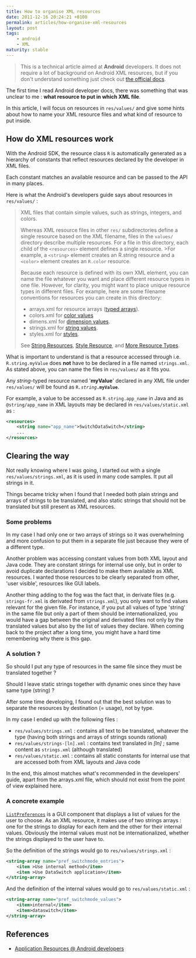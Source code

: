 ```yaml
---
title: How to organise XML resources
date: 2011-12-16 20:24:21 +0100
permalink: articles/how-organise-xml-resources
layout: post
tags:
    - android
    - XML
maturity: stable
---
```


> This is a technical article aimed at **Android** developers.
It does not require a lot of background on Android XML resources, but if you don't understand something just check out [the official docs](http://developer.android.com/guide/topics/resources/index.html).

The first time I read Android developer docs, there was something that was unclear to me : **what resource to put in which XML file**.

In this article, I will focus on resources in `res/values/` and give some hints about how to name your XML resource files and what kind of resource to put inside.


## How do XML resources work

With the Android SDK, the resource class `R` is automatically generated as a hierarchy of constants that reflect resources declared by the developer in XML files.

Each constant matches an available resource and can be passed to the API in many places.



Here is what the Android's developers guide says about resources in `res/values/` :

>XML files that contain simple values, such as strings, integers, and colors.
>
>Whereas XML resource files in other `res/` subdirectories define a single resource based on the XML filename, files in the `values/` directory describe multiple resources. For a file in this directory, each child of the `<resources>` element defines a single resource. >For example, a `<string>` element creates an R.string resource and a `<color>` element creates an `R.color` resource.
>
>Because each resource is defined with its own XML element, you can name the file whatever you want and place different resource types in one file. However, for clarity, you might want to place unique resource types in different files. For example, here are some filename conventions for resources you can create in this directory:
>
>- arrays.xml for resource arrays ([typed arrays](http://developer.android.com/guide/topics/resources/more-resources.html#TypedArray)).
>- colors.xml for [color values](http://developer.android.com/guide/topics/resources/more-resources.html#Color)
>- dimens.xml for [dimension values](http://developer.android.com/guide/topics/resources/more-resources.html#Dimension).
>- strings.xml for [string values](http://developer.android.com/guide/topics/resources/string-resource.html).
>- styles.xml for [styles](http://developer.android.com/guide/topics/resources/style-resource.html).
>
>See [String Resources](http://developer.android.com/guide/topics/resources/string-resource.html), [Style Resource](http://developer.android.com/guide/topics/resources/style-resource.html), and [More Resource Types](http://developer.android.com/guide/topics/resources/more-resources.html).



What is important to understand is that a resource accessed through i.e. `R.string.myValue` does **not** have to be declared in a file named `strings.xml`. As stated above, you can name the files in `res/values/` as it fits you.

Any *string*-typed resource named '**myValue**' declared in any XML file under `res/values/` will be found as `R`*`.string`***`.myValue`**.



For example, a value to be accessed as `R.string.app_name` in Java and as `@string/app_name` in XML layouts may be declared in `res/values/static.xml` as :

```xml
<resources>
    <string name="app_name">SwitchDataSwitch</string>
    ...
</resources>
```

## Clearing the way

Not really knowing where I was going, I started out with a single `res/values/strings.xml`, as it is used in many code samples. It put all strings in it.

Things became tricky when I found that I needed both plain strings and arrays of strings to be translated, and also static strings that should not be translated but still present as XML resources.


### Some problems

In my case I had only one or two arrays of strings so it was overwhelming and more confusion to put them in a separate file just because they were of a different type.

Another problem was accessing constant values from both XML layout and Java code. They are constant strings for internal use only, but in order to avoid duplicate declarations I decided to make them available as XML resources. I wanted those resources to be clearly separated from other, 'user visible', resources like GUI labels.

Another thing adding to the fog was the fact that, in derivate files (e.g. `strings-fr.xml` is derivated from `strings.xml`), you only want to find values relevant for the given file.
For instance, if you put all values of type 'string' in the same file but only a part of them should be internationalized, you would have a gap between the original and derivated files not only by the translated values but also by the list of values they declare. When coming back to the project after a long time, you might have a hard time remembering why there is this gap.


### A solution ?

So should I put any type of resources in the same file since they must be translated together ?

Should I leave static strings together with dynamic ones since they have same type (string) ?



After some time developing, I found out that the best solution was to separate the resources by destination (= usage), not by type.

In my case I ended up with the following files :

- `res/values/strings.xml` : contains all text to be translated, whatever the type (having both strings and arrays of strings sounds rational)
- `res/values/strings-[ln].xml` : contains text translated in *[ln]* ; same content as `strings.xml` (although translated)
- `res/values/static.xml` : contains all static constants for internal use that are accessed both from XML layouts and Java code

In the end, this almost matches what's recommended in the developers' guide, apart from the arrays.xml file, which should not exist from the point of view explained here.


### A concrete example

[`ListPreferences`](http://developer.android.com/reference/android/preference/ListPreference.html) is a GUI component that displays a list of values for the user to choose.
As an XML resource, it makes use of two strings arrays : one for the strings to display for each item and the other for their internal values.
Obviously the internal values must not be internationalized, whether the strings displayed to the user have to.

So the definition of the strings would go to `res/values/strings.xml` :

```xml
<string-array name="pref_switchmode_entries">
    <item >Use internal method</item>
    <item >Use DataSwitch application</item>
</string-array>
```

And the definition of the internal values would go to `res/values/static.xml` :

```xml
<string-array name="pref_switchmode_values">
    <item>internal</item>
    <item>dataswitch</item>
</string-array>
```


## References

- [Application Resources @ Android developers](http://developer.android.com/guide/topics/resources/index.html)
